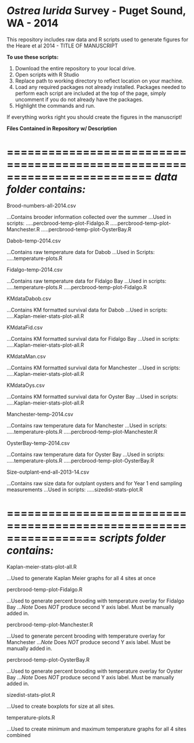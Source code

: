 _Ostrea lurida_ Survey - Puget Sound, WA - 2014
=====================

This repository includes raw data and R scripts used to generate figures for the Heare et al 2014 - TITLE OF MANUSCRIPT


**To use these scripts:**

1. Download the entire repository to your local drive. 
2. Open scripts with R Studio
3. Replace path to working directory to reflect location on your machine.
4. Load any required packages not already installed. Packages needed to perform each script are included at the top of the page, simply uncomment if you do not already have the packages.
6. Highlight the commands and run. 

If everything works right you should create the figures in the manuscript!

**Files Contained in Repository w/ Description**



=========================================================================
*data folder contains:*
==========================================================================
Brood-numbers-all-2014.csv

...Contains brooder information collected over the summer
...Used in scripts:
.....percbrood-temp-plot-Fidalgo.R
.....percbrood-temp-plot-Manchester.R
.....percbrood-temp-plot-OysterBay.R

Dabob-temp-2014.csv

...Contains raw temperature data for Dabob
...Used in Scripts:
.....temperature-plots.R

Fidalgo-temp-2014.csv

...Contains raw temperature data for Fidalgo Bay
...Used in scripts:
.....temperature-plots.R
.....percbrood-temp-plot-Fidalgo.R

KMdataDabob.csv

...Contains KM formatted survival data for Dabob
...Used in scripts:
.....Kaplan-meier-stats-plot-all.R

KMdataFid.csv

...Contains KM formatted survival data for Fidalgo Bay
...Used in scripts:
.....Kaplan-meier-stats-plot-all.R

KMdataMan.csv

...Contains KM formatted survival data for Manchester
...Used in scripts:
.....Kaplan-meier-stats-plot-all.R

KMdataOys.csv

...Contains KM formatted survival data for Oyster Bay
...Used in scripts:
.....Kaplan-meier-stats-plot-all.R

Manchester-temp-2014.csv

...Contains raw temperature data for Manchester
...Used in scripts:
.....temperature-plots.R
.....percbrood-temp-plot-Manchester.R

OysterBay-temp-2014.csv

...Contains raw temperature data for Oyster Bay
...Used in scripts:
.....temperature-plots.R
.....percbrood-temp-plot-OysterBay.R
          
Size-outplant-end-all-2013-14.csv

...Contains raw size data for outplant oysters and for Year 1 end sampling measurements
...Used in scripts:
.....sizedist-stats-plot.R
          
=================================================================
*scripts folder contains:*
====================================================================
Kaplan-meier-stats-plot-all.R

...Used to generate Kaplan Meier graphs for all 4 sites at once
    
percbrood-temp-plot-Fidalgo.R

...Used to generate percent brooding with temperature overlay for Fidalgo Bay
...*Note* Does *NOT* produce second Y axis label. Must be manually added in. 
    
percbrood-temp-plot-Manchester.R

...Used to generate percent brooding with temperature overlay for Manchester
...*Note* Does *NOT* produce second Y axis label. Must be manually added in. 
    
percbrood-temp-plot-OysterBay.R

...Used to generate percent brooding with temperature overlay for Oyster Bay
...*Note* Does *NOT* produce second Y axis label. Must be manually added in. 
    
sizedist-stats-plot.R

...Used to create boxplots for size at all sites.
    
temperature-plots.R

...Used to create minimum and maximum temperature graphs for all 4 sites combined
